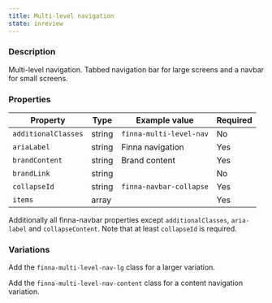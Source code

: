 ```yaml
---
title: Multi-level navigation
state: inreview
---
```


### Description

Multi-level navigation. Tabbed navigation bar for large screens and a navbar for 
small screens.

### Properties

| Property             | Type   | Example value                | Required |
| ---------------------| ------ | ---------------------------- | -------- |
| `additionalClasses`  | string | `finna-multi-level-nav`      | No       |
| `ariaLabel`          | string | Finna navigation             | Yes      |
| `brandContent`       | string | Brand content                | Yes      |
| `brandLink`          | string |                              | No       |
| `collapseId`         | string | `finna-navbar-collapse`      | Yes      |
| `items`              | array  |                              | Yes      |

Additionally all finna-navbar properties except `additionalClasses`,
`aria-label` and `collapseContent`. Note that at least `collapseId` is required.  

### Variations

Add the `finna-multi-level-nav-lg` class for a larger variation.

Add the `finna-multi-level-nav-content` class for a content navigation
variation.
